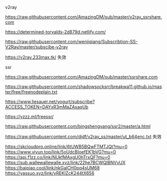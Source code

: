 v2ray

https://raw.githubusercontent.com/AmazingDM/sub/master/v2ray_ssrshare.com

https://determined-torvalds-2d879d.netlify.com/

https://raw.githubusercontent.com/wenjiqiang/Subscribtion-SS-V2Ray/master/subscibe-v2ray

https://v2ray.233max.tk/ 失效

ssr

https://raw.githubusercontent.com/AmazingDM/sub/master/ssrshare.com

https://raw.githubusercontent.com/shadowsocksrr/breakwa11.github.io/master/free/freenodeplain.txt

https://www.liesauer.net/yogurt/subscribe?ACCESS_TOKEN=DAYxR3mMaZAsaqUb

https://yzzz.ml/freessr/

https://raw.githubusercontent.com/bingshengyang/ssr2/master/a.html



https://raw.githubusercontent.com/djdf/v2ray_ss/master/ut_b64enc.txt 失效


https://skcloudpro.online/link/6tUWB5BQwFTMTJQt?mu=0
https://www.viyun.top/link/5oUdcBIoefEK1bVG?mu=0
https://api.f1zz.co/link/NUkfMAxgU0hTrxQF?mu=0
https://sub.wallewallewalle.xyz/link/22he7BCWQIBNVvUX
https://baipiao.cool/link/nkGalCH0pq4sUM68
https://yassuo.xyz/link/yREKlZcK244tX656
